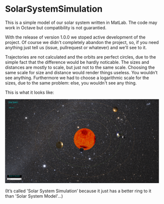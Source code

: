 # SolarSystemSimulation

This is a simple model of our solar system written in MatLab. The code may work in Octave but compatibility is not guarantied.

With the release of version 1.0.0 we stoped active development of the project. Of course we didn't completely abandon the project, so, if you need anything just tell us (issue, pullrequest or whatever) and we'll see to it.

Trajectories are not calculated and the orbits are perfect circles, due to the simple fact that the difference would be hardly noticable. The sizes and distances are mostly to scale, but just not to the same scale. Choosing the same scale for size and distance would render things useless. You wouldn’t see anything. Furthermore we had to choose a logarithmic scale for the sizes, due to the same problem: else, you wouldn't see any thing.

This is what it looks like:

![Example Image](docs/imgs/example.jpg)

(It’s called 'Solar System Simulation’ because it just has a better ring to it than 'Solar System Model'...)

